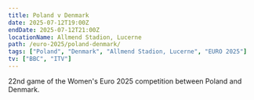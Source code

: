 ```yaml
---
title: Poland v Denmark
date: 2025-07-12T19:00Z
endDate: 2025-07-12T21:00Z
locationName: Allmend Stadion, Lucerne
path: /euro-2025/poland-denmark/
tags: ["Poland", "Denmark", "Allmend Stadion, Lucerne", "EURO 2025"]
tv: ["BBC", "ITV"]
---
```

22nd game of the Women's Euro 2025 competition between Poland and Denmark. 